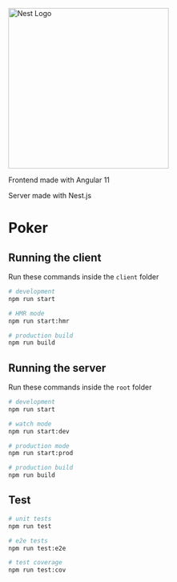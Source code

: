 
<a href="http://nestjs.com/" target="blank"><img src="https://nestjs.com/img/logo_text.svg" width="320" alt="Nest Logo" /></a>

Frontend made with Angular 11

Server made with Nest.js

# Poker

## Running the client
Run these commands inside the `client` folder
```bash
# development
npm run start

# HMR mode
npm run start:hmr

# production build
npm run build
```

## Running the server
Run these commands inside the `root` folder

```bash
# development
npm run start

# watch mode
npm run start:dev

# production mode
npm run start:prod

# production build
npm run build
```

## Test

```bash
# unit tests
npm run test

# e2e tests
npm run test:e2e

# test coverage
npm run test:cov
```
